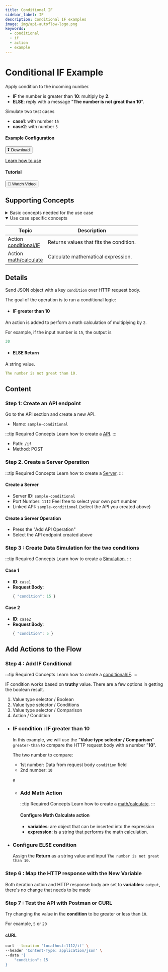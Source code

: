```yaml
---
title: Conditional IF
sidebar_label: IF
description: Conditional IF examples
image: img/api-autoflow-logo.png
keywords:
  - conditional
  - if
  - action
  - example
---
```


# Conditional IF Example

<div class="colTwoBlock">
    <div class="colTwoLeft">
        <div class="colTwoWrapper">
          <p>Apply condition to the incoming number.</p>
          <ul>
            <li><b>IF</b> the number is greater than <b>10</b>: multiply by <b>2</b>.</li>
            <li><b>ELSE</b>: reply with a message "<b>The number is not great than 10</b>".</li>
          </ul>
          <p>Simulate two test cases</p>
          <ul>
            <li><b>case1</b>: with number <code>15</code></li>
            <li><b>case2</b>: with number <code>5</code></li>
          </ul>
        </div>
    </div>
    <div class="colTwoRight">
          <h4>Example Configuration</h4>
          <a target="_blank" href="pathname:///file/sample-conditional-config.json" download><button class="btnDownload">⏬ Download</button></a>
          <p><a href="/docs/Documentation/Guide/Settings/#upload-configuration">Learn how to use</a></p>
          <h4>Tutorial</h4>
          <a target="_blank" href="https://www.youtube.com/watch?v=aiJoS3eM6Jw"><button class="btnVideo">🎥 Watch Video</button></a>
    </div>
    <div class="colTwoClearer"></div>
</div>

<!-- <img src={IfConditionFlow} alt="If Condition Flow" class="myResponsiveImg" width="800px"/> -->

## Supporting Concepts

<details>

<summary>Basic concepts needed for the use case</summary>

| Topic    | Description |
| -------- | ------- |
| [API](../../../Documentation/Examples/API/#1-create-api)  | An API in API AutoFlow is simply an OpenAPI model |
| [Server](../../../Documentation/Examples/API/#2-create-server)  | A server accepts and handles the request and response. |
| [Simulation](../../../Documentation/Guide/Workflow/INPUT-Simulation/)  | Data simulation is a mock data simulated for the purpose of visualizing the data in every step of the workflow. <ul><li>Simulated data is NOT the real data but a sample data you create.</li><li>To use real data, use the **Transaction** feature to capture the data you send from Postman or CURL.</li></ul>  |
| [Scope](../../../Documentation/Guide/Workflow/Scope/)    |  A scope is a namespace for variables.    |
| Data Types    | Data types describe the different types or kinds of data that you are gonna store and work with.    |

</details>

<details open>

<summary>Use case specific concepts</summary>

| Topic    | Description |
| -------- | ------- |
| Action <br/>[conditional/IF](../../../Documentation/actions-library/flow/conditional/action-conditional-if/)    | Returns values that fits the condition.  |
| Action <br/>[math/calculate](../../../Documentation/actions-library/data/math/action-math-calculate/)    | Calculate mathematical expression.    |

</details>


## Details

Send JSON object with a key `condition` over HTTP request body.

The goal of the operation is to run a conditional logic:

- #### IF greater than 10

An action is added to perform a math calculation of multiplying by `2`. 

For example, if the input number is `15`, the output is

```yaml
30
```

- #### ELSE Return

A string value.

```yaml
The number is not great than 10.
```


## Content


### Step 1: Create an API endpoint

Go to the API section and create a new API.
- Name: `sample-conditional`

:::tip Required Concepts
Learn how to create a [API](../../../Documentation/Examples/API/#1-create-api). 
:::

<!-- <img src={CreateApiPath} alt="Create API Path" class="myResponsiveImg" width="500px"/> -->

- Path: `/if`
- Method: <span class="method post">POST</span>

### Step 2. Create a Server Operation
:::tip Required Concepts
Learn how to create a [Server](../../../Documentation/Examples/API/#2-create-server). 
:::

#### Create a Server
<!-- <img src={CreateServer} alt="Create Server" class="myResponsiveImg" width="500px"/> -->


- Server ID: `sample-conditional`
- Port Number: `1112`  Feel free to select your own port number
- Linked API: `sample-conditional`  (select the API you created above)

#### Create a Server Operation

<!-- <img src={CreateServerOperation} alt="Create Server Operation" class="myResponsiveImg" width="550px"/> -->

- Press the "Add API Operation"
- Select the API endpoint created above

### Step 3 : Create Data Simulation for the two conditions

:::tip Required Concepts
Learn how to create a [Simulation](../../../Documentation/Guide/Workflow/INPUT-Simulation/). 
:::

#### Case 1

- **ID**: `case1`
- **Request Body**: 
  ```js
  { "condition": 15 }
  ```

<!-- <img src={SelectSimulation} alt="Select Simulation" class="myResponsiveImg" width="800px"/> -->


#### Case 2

- **ID**: `case2`
- **Request Body**: 
  ```js
  { "condition": 5 }
  ```

<!-- <img src={SelectSimulation} alt="Select Simulation" class="myResponsiveImg" width="800px"/> -->



## Add Actions to the Flow

### Step 4 : Add IF Conditional

:::tip Required Concepts
Learn how to create a [conditional/IF](../../../Documentation/actions-library/flow/conditional/action-conditional-if/). 
:::

<!-- <img src={SelectSimulation} alt="Select Simulation" class="myResponsiveImg" width="800px"/> -->

IF condition works based on **truthy** value. There are a few options in getting the boolean result.

1. Value type selector / Boolean
2. Value type selector / Conditions
3. Value type selector / Comparison
4. Action / Condition

- ### IF condition : IF greater than 10

  In this example, we will use the "**Value type selector / Comparison**"  `greater-than` to compare the HTTP request body with a number "**10**".

  The two number to compare:
  - 1st number: Data from request body `condition` field
  - 2nd number: `10`

  <!-- <img src={ValueTypeSelector} alt="Value type selector" class="myResponsiveImg" width="800px"/> -->
  <p>a</p>

    - ### Add Math Action

      :::tip Required Concepts
      Learn how to create a [math/calculate](../../../Documentation/actions-library/data/math/action-math-calculate/). 
      :::

      <!-- <img src={SelectSimulation} alt="Select Simulation" class="myResponsiveImg" width="800px"/> -->

      #### Configure Math Calculate action

      - **variables**: are object that can be inserted into the expression
      - **expression**: is a string that performs the math calculation.



- ### Configure ELSE condition

  Assign the **Return** as a string value and input `The number is not great than 10.`


### Step 6 : Map the HTTP response with the New Variable

Both iteration action and HTTP response body are set to **variables**: `output`, there's no change that needs to be made

<!-- <img src={HttpResponseCapitalized} alt="Http Response Capitalized" class="myResponsiveImg" width="400px"/> -->

### Step 7 : Test the API with Postman or CURL

Try changing the value in the **condition** to be greater or less than `10`.

For example, `5` or `20`

#### cURL

```bash
curl --location 'localhost:1112/if' \
--header 'Content-Type: application/json' \
--data '{
    "condition": 15
}
```

<!-- <img src={SendPostmanRequest} alt="Send Postman Request" class="myResponsiveImg" width="750px"/> -->

